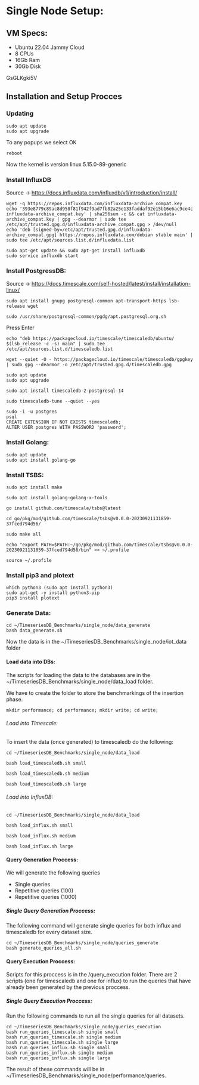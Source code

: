 # Single Node Setup:


## VM Specs:
- Ubuntu 22.04 Jammy Cloud
- 8 CPUs
- 16Gb Ram
- 30Gb Disk

GsGLKgki5V

## Installation and Setup Procces

### Updating

```
sudo apt update
sudo apt upgrade
```

To any popups we select OK
```
reboot
```
	
Now the kernel is version linux 5.15.0-89-generic
	
### Install InfluxDB
Source -> https://docs.influxdata.com/influxdb/v1/introduction/install/
		
```
wget -q https://repos.influxdata.com/influxdata-archive_compat.key
echo '393e8779c89ac8d958f81f942f9ad7fb82a25e133faddaf92e15b16e6ac9ce4c influxdata-archive_compat.key' | sha256sum -c && cat influxdata-archive_compat.key | gpg --dearmor | sudo tee /etc/apt/trusted.gpg.d/influxdata-archive_compat.gpg > /dev/null
echo 'deb [signed-by=/etc/apt/trusted.gpg.d/influxdata-archive_compat.gpg] https://repos.influxdata.com/debian stable main' | sudo tee /etc/apt/sources.list.d/influxdata.list
```

```
sudo apt-get update && sudo apt-get install influxdb
sudo service influxdb start
```

### Install PostgressDB:
Source -> https://docs.timescale.com/self-hosted/latest/install/installation-linux/

```
sudo apt install gnupg postgresql-common apt-transport-https lsb-release wget
```

```
sudo /usr/share/postgresql-common/pgdg/apt.postgresql.org.sh
```

Press Enter

```
echo "deb https://packagecloud.io/timescale/timescaledb/ubuntu/ $(lsb_release -c -s) main" | sudo tee /etc/apt/sources.list.d/timescaledb.list
```


```
wget --quiet -O - https://packagecloud.io/timescale/timescaledb/gpgkey | sudo gpg --dearmor -o /etc/apt/trusted.gpg.d/timescaledb.gpg
```

```
sudo apt update
sudo apt upgrade
```

```
sudo apt install timescaledb-2-postgresql-14
```

```
sudo timescaledb-tune --quiet --yes
```

```
sudo -i -u postgres
psql
CREATE EXTENSION IF NOT EXISTS timescaledb;
ALTER USER postgres WITH PASSWORD 'password';
```

### Install Golang:
```
sudo apt update
sudo apt install golang-go
```
		
### Install TSBS:
```
sudo apt install make
```

```
sudo apt install golang-golang-x-tools
```

```
go install github.com/timescale/tsbs@latest
```

```
cd go/pkg/mod/github.com/timescale/tsbs@v0.0.0-20230921131859-37fced794d56/
```

```
sudo make all
```


```
echo "export PATH=$PATH:~/go/pkg/mod/github.com/timescale/tsbs@v0.0.0-20230921131859-37fced794d56/bin" >> ~/.profile
```

```
source ~/.profile
```

### Install pip3 and plotext

```
which python3 (sudo apt install python3)
sudo apt-get -y install python3-pip
pip3 install plotext
```

### Generate Data:
```
cd ~/TimeseriesDB_Benchmarks/single_node/data_generate
bash data_generate.sh
```

Now the data is in the ~/TimeseriesDB_Benchmarks/single_node/iot_data folder
		
#### Load data into DBs:
The scripts for loading the data to the databases are in the ~/TimeseriesDB_Benchmarks/single_node/data_load folder.

We have to create the folder to store the benchmarkings of the insertion phase.
```
mkdir performance; cd performance; mkdir write; cd write;
```

###### Load into Timescale:
To insert the data (once generated) to timescaledb do the following:

```
cd ~/TimeseriesDB_Benchmarks/single_node/data_load
```
```
bash load_timescaledb.sh small
```
```
bash load_timescaledb.sh medium
```
```
bash load_timescaledb.sh large
```

###### Load into InfluxDB:

```
cd ~/TimeseriesDB_Benchmarks/single_node/data_load
```
```
bash load_influx.sh small
```
```
bash load_influx.sh medium 
```
```
bash load_influx.sh large
```
#### Query Generation Proccess:

We will generate the following queries
- Single queries
- Repetitive queries (100)
- Repetitive queries (1000)

##### Single Query Generation Proccess:
The following command will generate single queries for both influx and timescaledb for every dataset size.
```
cd ~/TimeseriesDB_Benchmarks/single_node/queries_generate
bash generate_queries_all.sh
```

#### Query Execution Proccess:
Scripts for this proccess is in the /query_execution folder. There are 2 scripts (one for timescaledb and one for influx) to run the queries that have already been generated by the previous proccess.

##### Single Query Execution Proccess:
Run the following commands to run all the single queries for all datasets.
```
cd ~/TimeseriesDB_Benchmarks/single_node/queries_execution
bash run_queries_timescale.sh single small
bash run_queries_timescale.sh single medium
bash run_queries_timescale.sh single large
bash run_queries_influx.sh single small
bash run_queries_influx.sh single medium
bash run_queries_influx.sh single large
```
The result of these commands will be in ~/TimeseriesDB_Benchmarks/single_node/performance/queries.
